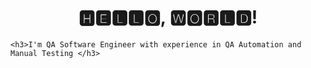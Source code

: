 
<h1 align="center">
🅷🅴🅻🅻🅾, 🆆🅾🆁🅻🅳! </h1>

    <h3>I'm QA Software Engineer with experience in QA Automation and Manual Testing </h3>

<!--
**AlenaGarnovskaya/AlenaGarnovskaya** is a ✨ _special_ ✨ repository because its `README.md` (this file) appears on your GitHub profile.

Here are some ideas to get you started:

- 🔭 I’m currently working on ...
- 🌱 I’m currently learning ...
- 👯 I’m looking to collaborate on ...
- 🤔 I’m looking for help with ...
- 💬 Ask me about ...
- 📫 How to reach me: ...
- 😄 Pronouns: ...
- ⚡ Fun fact: ...
-->
